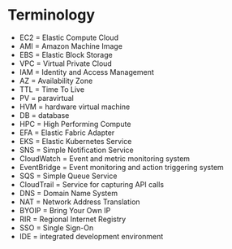 # Terminology
* EC2 = Elastic Compute Cloud
* AMI = Amazon Machine Image
* EBS = Elastic Block Storage
* VPC = Virtual Private Cloud
* IAM = Identity and Access Management
* AZ = Availability Zone
* TTL = Time To Live
* PV = paravirtual
* HVM = hardware virtual machine
* DB = database
* HPC = High Performing Compute
* EFA = Elastic Fabric Adapter
* EKS = Elastic Kubernetes Service
* SNS = Simple Notification Service
* CloudWatch = Event and metric monitoring system
* EventBridge = Event monitoring and action triggering system
* SQS = Simple Queue Service
* CloudTrail = Service for capturing API calls
* DNS = Domain Name System
* NAT = Network Address Translation
* BYOIP = Bring Your Own IP
* RIR = Regional Internet Registry
* SSO = Single Sign-On
* IDE = integrated development environment